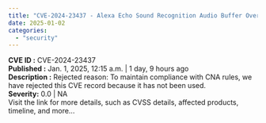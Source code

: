 ```yaml
---
title: "CVE-2024-23437 - Alexa Echo Sound Recognition Audio Buffer Overwrite Vulnerability"
date: 2025-01-02
categories: 
  - "security"
---
```


**CVE ID :** CVE-2024-23437  
**Published :** Jan. 1, 2025, 12:15 a.m. | 1 day, 9 hours ago  
**Description :** Rejected reason: To maintain compliance with CNA rules, we have rejected this CVE record because it has not been used.  
**Severity:** 0.0 | NA  
Visit the link for more details, such as CVSS details, affected products, timeline, and more...
